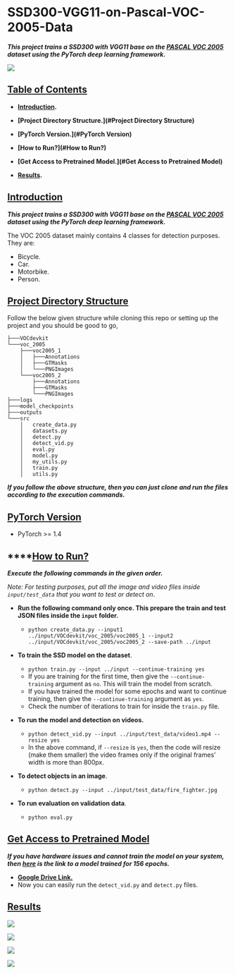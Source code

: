 # SSD300-VGG11-on-Pascal-VOC-2005-Data



***This project trains a SSD300 with VGG11 base on the [PASCAL VOC 2005](http://host.robots.ox.ac.uk/pascal/VOC/voc2005/index.html) dataset using the PyTorch deep learning framework.***



![](https://github.com/sovit-123/SSD300-VGG11-on-Pascal-VOC-2005-Data/blob/master/outputs/fire_fighter.jpg?raw=true)



## <u>Table of Contents</u>

* **[Introduction](#Introduction).**

* **[Project Directory Structure.](#Project Directory Structure)**
* **[PyTorch Version.](#PyTorch Version)**
* **[How to Run?](#How to Run?)**
* **[Get Access to Pretrained Model.](#Get Access to Pretrained Model)**
* **[Results](#Results).**



## <u>Introduction</u>

***This project trains a SSD300 with VGG11 base on the [PASCAL VOC 2005](http://host.robots.ox.ac.uk/pascal/VOC/voc2005/index.html) dataset using the PyTorch deep learning framework.*** 

The VOC 2005 dataset mainly contains 4 classes for detection purposes. They are:

* Bicycle.
* Car.
* Motorbike.
* Person.



## <u>Project Directory Structure</u>

Follow the below given structure while cloning this repo or setting up the project and you should be good to go,

```
├───VOCdevkit
└───voc_2005
    ├───voc2005_1
    │   ├───Annotations
    │   ├───GTMasks
    │   └───PNGImages
    └───voc2005_2
        ├───Annotations
        ├───GTMasks
        └───PNGImages
├───logs
├───model_checkpoints
├───outputs
└───src
    │   create_data.py
    │   datasets.py
    │   detect.py
    │   detect_vid.py
    │   eval.py
    │   model.py
    │   my_utils.py
    │   train.py
    │   utils.py
```

***If you follow the above structure, then you can just clone and run the files according to the execution commands.***



## <u>PyTorch Version</u>

* PyTorch >= 1.4



## ****<u>How to Run?</u>

***Execute the following commands in the given order.***

*Note: For testing purposes, put all the image and video files inside `input/test_data` that you want to test or detect on*.

* **Run the following command only once. This prepare the train and test JSON files inside the `input` folder.**
  * `python create_data.py --input1 ../input/VOCdevkit/voc_2005/voc2005_1 --input2 ../input/VOCdevkit/voc_2005/voc2005_2 --save-path ../input`
* **To train the SSD model on the dataset**.
  * `python train.py --input ../input --continue-training yes`
  * If you are training for the first time, then give the `--continue-training` argument as `no`. This will train the model from scratch.
  * If you have trained the model for some epochs and want to continue training, then give the `--continue-training` argument as `yes`.
  * Check the number of iterations to train for inside the `train.py` file. 

* **To run the model and detection on videos.**
  * `python detect_vid.py --input ../input/test_data/video1.mp4 --resize yes`
  * In the above command, if `--resize` is `yes`, then the code will resize (make them smaller) the video frames only if the original frames' width is more than 800px.
* **To detect objects in an image**.
  * `python detect.py --input ../input/test_data/fire_fighter.jpg`
* **To run evaluation on validation data**.
  * `python eval.py`



## <u>Get Access to Pretrained Model</u>

***If you have hardware issues and cannot train the model on your system, then [here](https://drive.google.com/file/d/1Vyv7utfms98uPWpW6tfLAWVGWU2Y7E1K/view?usp=sharing) is the link to a model trained for 156 epochs.***

* [**Google Drive Link.**](https://drive.google.com/file/d/1Vyv7utfms98uPWpW6tfLAWVGWU2Y7E1K/view?usp=sharing)
* Now you can easily run the `detect_vid.py` and `detect.py` files.



## <u>Results</u>

![](https://github.com/sovit-123/SSD300-VGG11-on-Pascal-VOC-2005-Data/blob/master/outputs/fire_fighter.jpg?raw=true)



![](https://github.com/sovit-123/SSD300-VGG11-on-Pascal-VOC-2005-Data/blob/master/outputs/motor_bike1.jpg?raw=true)

![](https://github.com/sovit-123/SSD300-VGG11-on-Pascal-VOC-2005-Data/blob/master/outputs/motor_bike3.png?raw=true)

![](https://github.com/sovit-123/SSD300-VGG11-on-Pascal-VOC-2005-Data/blob/master/outputs/cars1.jpg?raw=true)